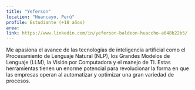 ```yaml
---
title: "Yeferson"
location: "Huancayo, Perú"
profile: Estudiante (+18 años)
area: 
link: https://www.linkedin.com/in/yeferson-baldeon-huaccho-a648b22b5/
---
```


Me apasiona el avance de las tecnologías de inteligencia artificial como el Procesamiento de Lenguaje Natural (NLP), los Grandes Modelos de Lenguaje (LLM), la Visión por Computadora y el manejo de TI. Estas herramientas tienen un enorme potencial para revolucionar la forma en que las empresas operan al automatizar y optimizar una gran variedad de procesos.
